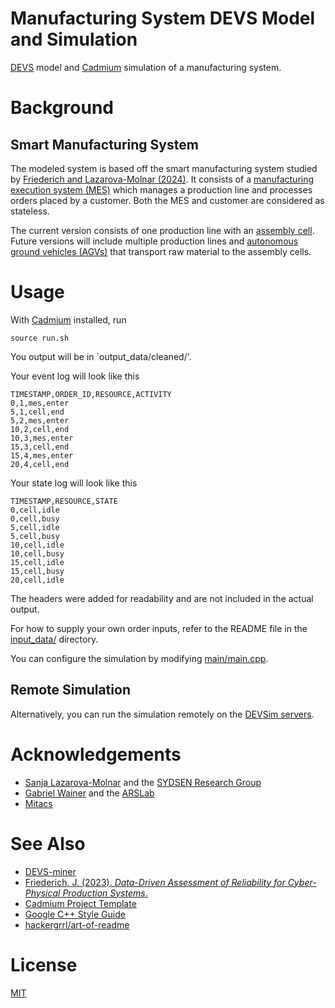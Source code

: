 # Manufacturing System DEVS Model and Simulation
[DEVS](https://en.wikipedia.org/wiki/DEVS) model and [Cadmium](https://devssim.carleton.ca/) simulation 
of a manufacturing system.

# Background

## Smart Manufacturing System
The modeled system is based off the smart manufacturing system studied by [Friederich and Lazarova-Molnar (2024)](https://journals.sagepub.com/doi/full/10.1177/00375497241302866?casa_token=TZrSVjFZ1-YAAAAA%3AI2L_IkiDduYKh8NvE_x07_OGoQNQjjB3_x00TFNuzlrwdu8NNnzc1HG7uaIE3aYi7RN6gynVvqpXbQ).
It consists of a [manufacturing execution system (MES)](https://en.wikipedia.org/wiki/Manufacturing_execution_system)
which manages a production line and processes orders placed by a customer.
Both the MES and customer are considered as stateless.

The current version consists of one production line with an [assembly cell](https://en.wikipedia.org/wiki/Cellular_manufacturing).
Future versions will include multiple production lines and [autonomous ground vehicles (AGVs)](https://en.wikipedia.org/wiki/Unmanned_ground_vehicle) that transport raw material to the assembly cells.

# Usage
With [Cadmium](https://devssim.carleton.ca/) installed, run
```
source run.sh
```

You output will be in `output_data/cleaned/'.

Your event log will look like this
```
TIMESTAMP,ORDER_ID,RESOURCE,ACTIVITY
0,1,mes,enter
5,1,cell,end
5,2,mes,enter
10,2,cell,end
10,3,mes,enter
15,3,cell,end
15,4,mes,enter
20,4,cell,end
```

Your state log will look like this
```
TIMESTAMP,RESOURCE,STATE
0,cell,idle
0,cell,busy
5,cell,idle
5,cell,busy
10,cell,idle
10,cell,busy
15,cell,idle
15,cell,busy
20,cell,idle
```

The headers were added for readability and are not included in the actual output.

For how to supply your own order inputs, 
refer to the README file in the [input_data/](input_data/) directory.

You can configure the simulation by modifying [main/main.cpp](main/main.cpp).

## Remote Simulation
Alternatively, you can run the simulation remotely on the [DEVSim servers](https://devssim.carleton.ca/). 

# Acknowledgements
- [Sanja Lazarova-Molnar](https://lazarova-molnar.net/) and the [SYDSEN Research Group](https://sydsen.aifb.kit.edu/) 
- [Gabriel Wainer](https://www.sce.carleton.ca/faculty/wainer/doku.php) and the [ARSLab](https://arslab.sce.carleton.ca/) 
- [Mitacs](https://www.mitacs.ca/our-programs/globalink-research-award/)

# See Also
- [DEVS-miner](https://github.com/braedenkloke/devs-miner)
- [Friederich, J. (2023). *Data-Driven Assessment of Reliability for Cyber-Physical Production Systems*.](https://portal.findresearcher.sdu.dk/en/publications/data-driven-assessment-of-reliability-for-cyber-physical-producti)
- [Cadmium Project Template](https://github.com/Sasisekhar/blank_project_rt)
- [Google C++ Style Guide](https://google.github.io/styleguide/cppguide.html)
- [hackergrrl/art-of-readme](https://github.com/hackergrrl/art-of-readme)

# License
[MIT](https://choosealicense.com/licenses/mit/)
